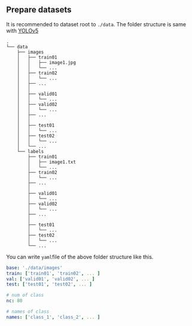 ## Prepare datasets

It is recommended to dataset root to `./data`. The folder structure is same with [YOLOv5](https://github.com/ultralytics/yolov5)

```
.
└── data
    ├── images
    │   ├── train01
    │   │   ├── image1.jpg
    │   │   └── ...
    │   ├── train02
    │   │   └── ...
    │   ├── ...
    │   │
    │   ├── valid01
    │   │   └── ...
    │   ├── valid02
    │   │   └── ...
    │   ├── ...
    │   │
    │   ├── test01
    │   │   └── ...
    │   ├── test02
    │   │   └── ...
    │   └── ...
    └── labels
        ├── train01
        │   ├── image1.txt
        │   └── ...
        ├── train02
        │   └── ...
        ├── ...
        │
        ├── valid01
        │   └── ...
        ├── valid02
        │   └── ...
        ├── ...
        │
        ├── test01
        │   └── ...
        ├── test02
        │   └── ...
        └── ...
```

You can write `yaml`file of the above folder structure like this.
```yaml
base: './data/images'
train: ['train01', 'train02', ... ]
val: ['valid01', 'valid02', ... ]
test: ['test01', 'test02', ... ]

# num of class
nc: 80

# names of class
names: ['class_1', 'class_2', ... ]

```
